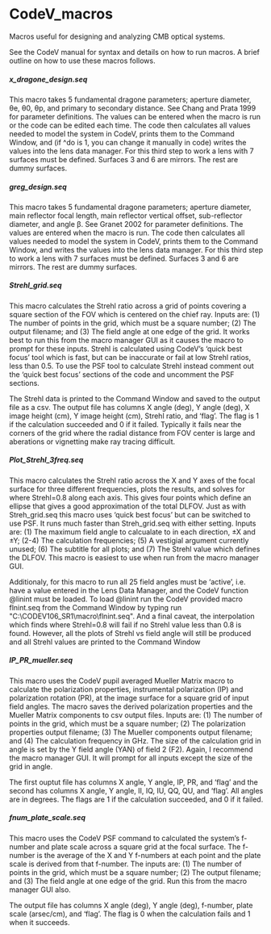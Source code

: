 # CodeV_macros
Macros useful for designing and analyzing CMB optical systems.

See the CodeV manual for syntax and details on how to run macros. A brief outline on how 
to use these macros follows.

##### x_dragone_design.seq  
This macro takes 5 fundamental dragone parameters; aperture diameter, 
θe, θ0, θp, and primary to secondary distance. See Chang and
Prata 1999 for parameter definitions. The values can be entered when the macro is run
or the code can be edited each time. The code then calculates all values needed to
model the system in CodeV, prints them to the Command Window, and (if ^do is 1, you can 
change it manually in code) writes the values into the lens data manager. For this third 
step to work a lens with 7 surfaces must be defined. Surfaces 3 and 6 are mirrors. The 
rest are dummy surfaces.


##### greg_design.seq  
This macro takes 5 fundamental dragone parameters; aperture diameter, 
main reflector focal length, main reflector vertical offset, sub-reflector diameter,
and angle β. See Granet 2002 for parameter definitions. The values are entered when the 
macro is run. The code then calculates all values needed to model the system in CodeV, 
prints them to the Command Window, and writes the values into the lens data manager. For 
this third step to work a lens with 7 surfaces must be defined. Surfaces 3 and 6 are 
mirrors. The rest are dummy surfaces.

##### Strehl_grid.seq  
This macro calculates the Strehl ratio across a grid of points covering
a square section of the FOV which is centered on the chief ray. Inputs are: (1) The
number of points in the grid, which must be a square number; (2) The output filename;
and (3) The field angle at one edge of the grid. It works best to run this from the macro
manager GUI as it causes the macro to prompt for these inputs. Strehl is calculated
using CodeV’s ‘quick best focus’ tool which is fast, but can be inaccurate or fail at low
Strehl ratios, less than 0.5. To use the PSF tool to calculate Strehl instead comment
out the ‘quick best focus’ sections of the code and uncomment the PSF sections.

The Strehl data is printed to the Command Window and saved to the output file as
a csv. The output file has columns X angle (deg), Y angle (deg), X image height (cm),
Y image height (cm), Strehl ratio, and ‘flag’. The flag is 1 if the calculation succeeded
and 0 if it failed. Typically it fails near the corners of the grid where the radial distance
from FOV center is large and aberations or vignetting make ray tracing difficult.

##### Plot_Strehl_3freq.seq 
This macro calculates the Strehl ratio across the X and Y
axes of the focal surface for three different frequencies, plots the results, and solves
for where Strehl=0.8 along each axis. This gives four points which define an ellipse
that gives a good approximation of the total DLFOV. Just as with Streh_grid.seq
this macro uses ‘quick best focus’ but can be switched to use PSF. It runs much faster
than Streh_grid.seq with either setting. Inputs are: (1) The maximum field angle to
calcualate to in each direction, ±X and ±Y; (2-4) The calculation frequencies; (5) A
vestigial argument currently unused; (6) The subtitle for all plots; and (7) The Strehl
value which defines the DLFOV. This macro is easiest to use when run from the macro
manager GUI.

Additionaly, for this macro to run all 25 field angles must be ‘active’, i.e. have
a value entered in the Lens Data Manager, and the CodeV function @linint must be loaded. 
To load @linint run the CodeV provided macro flnint.seq from the Command Window by typing 
run "C:\CODEV106_SR1\macro\flnint.seq". And a final caveat, the interpolation which finds 
where Strehl=0.8 will fail if no Strehl value less than 0.8 is found. However, all the 
plots of Strehl vs field angle will still be produced and all Strehl values are printed 
to the Command Window

##### IP_PR_mueller.seq
This macro uses the CodeV pupil averaged Mueller Matrix macro
to calculate the polarization properties, instrumental polarization (IP) and polarization
rotation (PR), at the image surface for a square grid of input field angles. The macro 
saves the derived polarization properties and the Mueller Matrix components to csv output 
files. Inputs are: (1) The number of points in the grid, which must be a square number; 
(2) The polarization properties output filename; (3) The Mueller components output 
filename; and (4) The calculation frequency in GHz. The size of the calculation grid in 
angle is set by the Y field angle (YAN) of field 2 (F2). Again, I recommend the macro 
manager GUI. It will prompt for all inputs except the size of the grid in angle.

The first ouptut file has columns X angle, Y angle, IP, PR, and ‘flag’ and the second
has columns X angle, Y angle, II, IQ, IU, QQ, QU, and ‘flag’. All angles are in degrees.
The flags are 1 if the calculation succeeded, and 0 if it failed.

##### fnum_plate_scale.seq  
This macro uses the CodeV PSF command to calculated the
system’s f-number and plate scale across a square grid at the focal surface. The f-number
is the average of the X and Y f-numbers at each point and the plate scale is derived
from that f-number. The inputs are: (1) The number of points in the grid, which must
be a square number; (2) The output filename; and (3) The field angle at one edge of
the grid. Run this from the macro manager GUI also.

The output file has columns X angle (deg), Y angle (deg), f-number, plate scale
(arsec/cm), and ‘flag’. The flag is 0 when the calculation fails and 1 when it succeeds.
